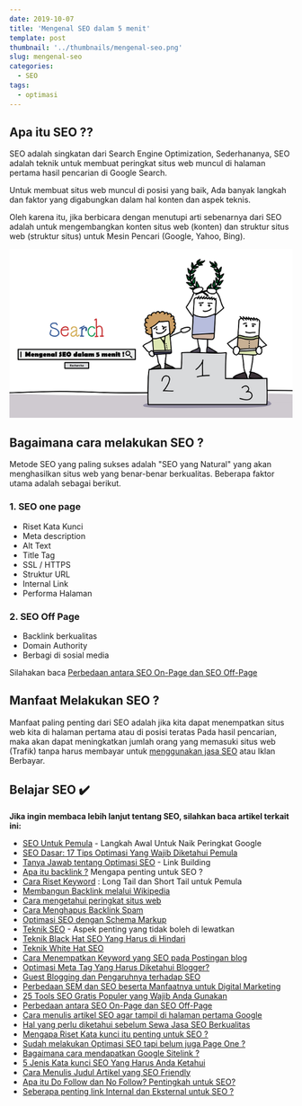 ```yaml
---
date: 2019-10-07
title: 'Mengenal SEO dalam 5 menit'
template: post
thumbnail: '../thumbnails/mengenal-seo.png'
slug: mengenal-seo
categories:
  - SEO
tags:
  - optimasi
---
```


## Apa itu SEO ??

SEO adalah singkatan dari Search Engine Optimization, Sederhananya, SEO adalah teknik untuk membuat peringkat situs web muncul di halaman pertama hasil pencarian di Google Search. 

Untuk membuat situs web muncul di posisi yang baik, Ada banyak langkah dan faktor yang digabungkan dalam hal konten dan aspek teknis.

Oleh karena itu, jika berbicara dengan menutupi arti sebenarnya dari SEO adalah untuk mengembangkan konten situs web (konten) dan struktur situs web (struktur situs) untuk Mesin Pencari (Google, Yahoo, Bing). 

![](../thumbnails/mengenal-seo-dalam-5-menit.png)

## Bagaimana cara melakukan SEO ?

Metode SEO yang paling sukses adalah "SEO yang Natural" yang akan menghasilkan situs web yang benar-benar berkualitas. Beberapa faktor utama adalah sebagai berikut.

### 1. SEO one page

- Riset Kata Kunci 
- Meta description
- Alt Text
- Title Tag
- SSL / HTTPS
- Struktur URL
- Internal Link
- Performa Halaman

### 2. SEO Off Page

- Backlink berkualitas
- Domain Authority
- Berbagi di sosial media

Silahakan baca [Perbedaan antara SEO On-Page dan SEO Off-Page](https://www.aradechoco.com/seo-on-page-dan-seo-off-page/)

## Manfaat Melakukan SEO ?

Manfaat paling penting dari SEO adalah jika kita dapat menempatkan situs web kita di halaman pertama atau di posisi teratas Pada hasil pencarian, maka akan dapat meningkatkan jumlah orang yang memasuki situs web (Trafik) tanpa harus membayar untuk [menggunakan jasa SEO](https://www.aradechoco.com/menyewa-jasa-seo-berkualitas/) atau Iklan Berbayar.  

## Belajar SEO ✔️

**Jika ingin membaca lebih lanjut tentang SEO, silahkan baca artikel terkait ini:** 

- [SEO Untuk Pemula](https://www.aradechoco.com/SEO-untuk-pemula/) - Langkah Awal Untuk Naik Peringkat Google 
- [SEO Dasar: 17 Tips Optimasi Yang Wajib Diketahui Pemula](https://www.aradechoco.com/seo-dasar-untuk-pemula/)
- [Tanya Jawab tentang Optimasi SEO](https://www.aradechoco.com/seo-link-building/) - Link Building
- [Apa itu backlink ?](https://www.aradechoco.com/apa-itu-backlink/) Mengapa penting untuk SEO ?
- [Cara Riset Keyword](https://www.aradechoco.com/cara-riset-keyword-untuk-pemula/) : Long Tail dan Short Tail untuk Pemula
- [Membangun Backlink melalui Wikipedia](https://www.aradechoco.com/backlink-melalui-wikipedia/)
- [Cara mengetahui peringkat situs web](https://www.aradechoco.com/cara-mengetahui-peringkat-situs-web/)
- [Cara Menghapus Backlink Spam](https://www.aradechoco.com/menghapus-backlink-spam/)
- [Optimasi SEO dengan Schema Markup](https://www.aradechoco.com/optimasi-schema-markup/)
- [Teknik SEO](https://www.aradechoco.com/teknik-seo/) - Aspek penting yang tidak boleh di lewatkan
- [Teknik Black Hat SEO Yang Harus di Hindari](https://www.aradechoco.com/teknik-black-hat-seo/)
- [Teknik White Hat SEO](https://www.aradechoco.com/teknik-white-hat-seo/)
- [Cara Menempatkan Keyword yang SEO pada Postingan blog](https://www.aradechoco.com/menempatkan-keyword-seo/)
- [Optimasi Meta Tag Yang Harus Diketahui Blogger?](https://www.aradechoco.com/optimasi-meta-tag/)
- [Guest Blogging dan Pengaruhnya terhadap SEO](https://aradechoco.com/guest-blog-seo/)
- [Perbedaan SEM dan SEO beserta Manfaatnya untuk Digital Marketing](https://www.aradechoco.com/perbedaan-sem-dan-seo/)
- [25 Tools SEO Gratis Populer yang Wajib Anda Gunakan](https://www.aradechoco.com/tools-seo-gratis/)
- [Perbedaan antara SEO On-Page dan SEO Off-Page](https://www.aradechoco.com/seo-on-page-dan-seo-off-page/)
- [Cara menulis artikel SEO agar tampil di halaman pertama Google](https://www.aradechoco.com/menulis-artikel-seo/)
- [Hal yang perlu diketahui sebelum Sewa Jasa SEO Berkualitas](https://www.aradechoco.com/menyewa-jasa-seo-berkualitas/)
- [Mengapa Riset Kata kunci itu penting untuk SEO ?](https://www.aradechoco.com/riset-kata-kunci/)
- [Sudah melakukan Optimasi SEO tapi belum juga Page One ?](https://www.aradechoco.com/optimasi-seo-page-one/)
- [Bagaimana cara mendapatkan Google Sitelink ?](https://www.aradechoco.com/google-sitelink/)
- [5 Jenis Kata kunci SEO Yang Harus Anda Ketahui](https://www.aradechoco.com/jenis-kata-kunci/)
- [Cara Menulis Judul Artikel yang SEO Friendly](https://www.aradechoco.com/judul-artikel-seo-friendly/)
- [Apa itu Do Follow dan No Follow? Pentingkah untuk SEO?](https://www.aradechoco.com/do-follow-dan-no-follow/)
- [Seberapa penting link Internal dan Eksternal untuk SEO ?](https://www.aradechoco.com/link-internal-dan-eksternal/)
